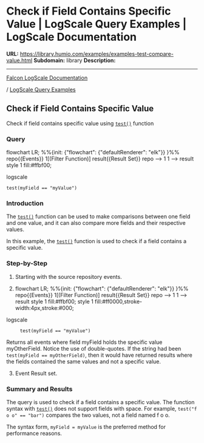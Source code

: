 # Check if Field Contains Specific Value | LogScale Query Examples | LogScale Documentation

**URL:** https://library.humio.com/examples/examples-test-compare-value.html
**Subdomain:** library
**Description:** 

---

[Falcon LogScale Documentation](https://library.humio.com)

/ [LogScale Query Examples](examples.html)

## Check if Field Contains Specific Value

Check if field contains specific value using [`test()`](https://library.humio.com/data-analysis/functions-test.html) function 

### Query

flowchart LR; %%{init: {"flowchart": {"defaultRenderer": "elk"}} }%% repo{{Events}} 1[(Filter Function)] result{{Result Set}} repo --> 1 1 --> result style 1 fill:#ffbf00;

logscale
    
    
    test(myField == "myValue")

### Introduction

The [`test()`](https://library.humio.com/data-analysis/functions-test.html) function can be used to make comparisons between one field and one value, and it can also compare more fields and their respective values. 

In this example, the [`test()`](https://library.humio.com/data-analysis/functions-test.html) function is used to check if a field contains a specific value. 

### Step-by-Step

  1. Starting with the source repository events.

  2. flowchart LR; %%{init: {"flowchart": {"defaultRenderer": "elk"}} }%% repo{{Events}} 1[(Filter Function)] result{{Result Set}} repo --> 1 1 --> result style 1 fill:#ffbf00; style 1 fill:#ff0000,stroke-width:4px,stroke:#000;

logscale
         
         test(myField == "myValue")

Returns all events where field myField holds the specific value myOtherField. Notice the use of double-quotes. If the string had been `test(myField == myOtherField)`, then it would have returned results where the fields contained the same values and not a specific value. 

  3. Event Result set.




### Summary and Results

The query is used to check if a field contains a specific value. The function syntax with [`test()`](https://library.humio.com/data-analysis/functions-test.html) does not support fields with space. For example, `test("f o o" == "bar")` compares the two values, not a field named f o o. 

The syntax form, `myField = myValue` is the preferred method for performance reasons.
